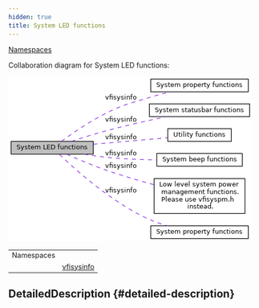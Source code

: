 ```yaml
---
hidden: true
title: System LED functions
---
```


[Namespaces](#namespaces)

Collaboration diagram for System LED functions:

![](group__led.png)

|            |                                                          |
|------------|----------------------------------------------------------|
| Namespaces |                                                          |
|            | <a href="namespacevfisysinfo.md">vfisysinfo</a> |

## DetailedDescription {#detailed-description}
